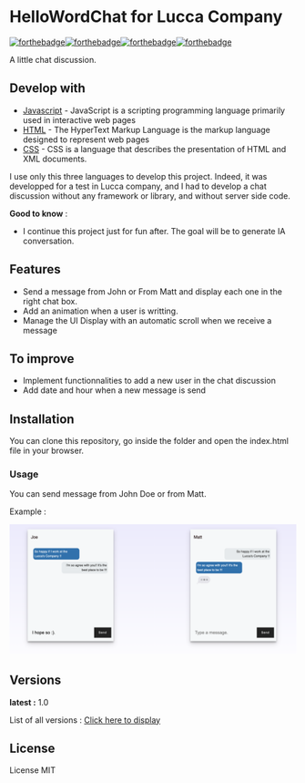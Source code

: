 # HelloWordChat for Lucca Company


[![forthebadge](https://forthebadge.com/images/badges/uses-html.svg)](https://forthebadge.com)[![forthebadge](https://forthebadge.com/images/badges/made-with-javascript.svg)](https://forthebadge.com)[![forthebadge](https://forthebadge.com/images/badges/uses-css.svg)](https://forthebadge.com)[![forthebadge](https://forthebadge.com/images/badges/makes-people-smile.svg)](https://forthebadge.com)


A little chat discussion.


## Develop with

* [Javascript](https://developer.mozilla.org/fr/docs/Web/JavaScript) - JavaScript is a scripting programming language primarily used in interactive web pages
* [HTML](https://developer.mozilla.org/fr/docs/Web/HTML#:~:text=HTML%20signifie%20%C2%AB%20HyperText%20Markup%20Language,page%20web%20et%20sa%20structure.) - The HyperText Markup Language is the markup language designed to represent web pages
* [CSS](https://developer.mozilla.org/fr/docs/Web/CSS) - CSS is a language that describes the presentation of HTML and XML documents.

I use only this three languages to develop this project.
Indeed, it was developped for a test in Lucca company, and I had to develop a chat discussion without any framework or library, and without server side code.


**Good to know** : 
- I continue this project just for fun after. 
The goal will be to generate IA conversation.


## Features

- Send a message from John or From Matt and display each one in the right chat box.
- Add an animation when a user is writting.
- Manage the UI Display with an automatic scroll when we receive a message

## To improve

- Implement functionnalities to add a new user in the chat discussion 
- Add date and hour when a new message is send 

## Installation

You can clone this repository, go inside the folder and open the index.html file in your browser.
 


### Usage

You can send message from John Doe or from Matt. 

Example :

![](img/project_screenshot.png)

## Versions

**latest :**  1.0

List of all versions : [Click here to display](https://github.com/SarahBourgeois/CurrencyExchange/tags)

## License

License MIT







